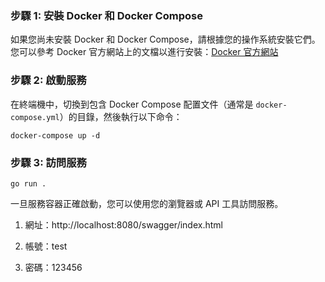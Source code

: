 ### 步驟 1: 安裝 Docker 和 Docker Compose

如果您尚未安裝 Docker 和 Docker Compose，請根據您的操作系統安裝它們。您可以參考 Docker 官方網站上的文檔以進行安裝：[Docker 官方網站](https://docs.docker.com/get-docker/)

### 步驟 2: 啟動服務

在終端機中，切換到包含 Docker Compose 配置文件（通常是 `docker-compose.yml`）的目錄，然後執行以下命令：

```
docker-compose up -d
```

### 步驟 3: 訪問服務
```
go run .
```
一旦服務容器正確啟動，您可以使用您的瀏覽器或 API 工具訪問服務。

1. 網址：http://localhost:8080/swagger/index.html

2. 帳號：test

3. 密碼：123456